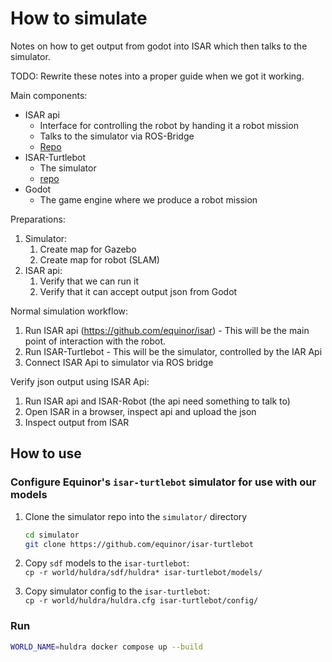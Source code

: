 # How to simulate

Notes on how to get output from godot into ISAR which then talks to the simulator.

TODO: Rewrite these notes into a proper guide when we got it working.


Main components:
- ISAR api    
  - Interface for controlling the robot by handing it a robot mission
  - Talks to the simulator via ROS-Bridge
  - [Repo](https://github.com/equinor/isar)
- ISAR-Turtlebot  
  - The simulator
  - [repo](https://github.com/equinor/isar-turtlebot)  
- Godot  
  - The game engine where we produce a robot mission



Preparations:
1. Simulator:
   1. Create map for Gazebo
   1. Create map for robot (SLAM)
1. ISAR api:
   1. Verify that we can run it
   1. Verify that it can accept output json from Godot


Normal simulation workflow:
1. Run ISAR api (https://github.com/equinor/isar) - This will be the main point of interaction with the robot.
1. Run ISAR-Turtlebot - This will be the simulator, controlled by the IAR Api
1. Connect ISAR Api to simulator via ROS bridge

Verify json output using ISAR Api:
1. Run ISAR api and ISAR-Robot (the api need something to talk to)
1. Open ISAR in a browser, inspect api and upload the json
1. Inspect output from ISAR




## How to use

### Configure Equinor's `isar-turtlebot` simulator for use with our models

1. Clone the simulator repo into the `simulator/` directory  
   ```sh
   cd simulator
   git clone https://github.com/equinor/isar-turtlebot
   ```

1. Copy `sdf` models to the `isar-turtlebot`:  
   `cp -r world/huldra/sdf/huldra* isar-turtlebot/models/`
1. Copy simulator config to the `isar-turtlebot`:  
   `cp -r world/huldra/huldra.cfg isar-turtlebot/config/`

### Run

```sh
WORLD_NAME=huldra docker compose up --build
```